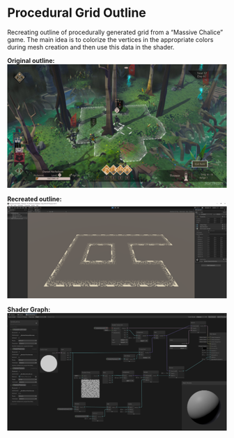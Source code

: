 # Procedural Grid Outline
Recreating outline of procedurally generated grid from a “Massive Chalice” game.
The main idea is to colorize the vertices in the appropriate colors during mesh creation and then use this data in the shader.
 
__Original outline:__
![Original outline](ScreenShots\OriginalOutline.png)
 
__Recreated outline:__
![Recreated outline](ScreenShots\RecreatedOutline.png)
 
__Shader Graph:__
![Recreated outline](ScreenShots\ShaderGraph.png)
